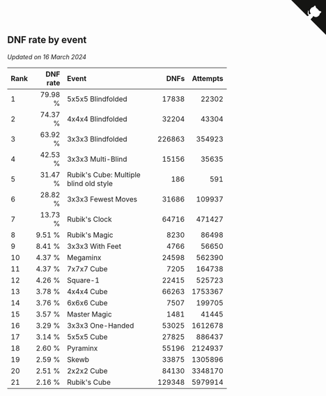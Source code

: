 ## DNF rate by event

*Updated on 16 March 2024*

| Rank | DNF rate | Event | DNFs | Attempts |
| :--- | ---: | :--- | ---: | ---: |
| 1 | 79.98 % | 5x5x5 Blindfolded | 17838 | 22302 |
| 2 | 74.37 % | 4x4x4 Blindfolded | 32204 | 43304 |
| 3 | 63.92 % | 3x3x3 Blindfolded | 226863 | 354923 |
| 4 | 42.53 % | 3x3x3 Multi-Blind | 15156 | 35635 |
| 5 | 31.47 % | Rubik's Cube: Multiple blind old style | 186 | 591 |
| 6 | 28.82 % | 3x3x3 Fewest Moves | 31686 | 109937 |
| 7 | 13.73 % | Rubik's Clock | 64716 | 471427 |
| 8 | 9.51 % | Rubik's Magic | 8230 | 86498 |
| 9 | 8.41 % | 3x3x3 With Feet | 4766 | 56650 |
| 10 | 4.37 % | Megaminx | 24598 | 562390 |
| 11 | 4.37 % | 7x7x7 Cube | 7205 | 164738 |
| 12 | 4.26 % | Square-1 | 22415 | 525723 |
| 13 | 3.78 % | 4x4x4 Cube | 66263 | 1753367 |
| 14 | 3.76 % | 6x6x6 Cube | 7507 | 199705 |
| 15 | 3.57 % | Master Magic | 1481 | 41445 |
| 16 | 3.29 % | 3x3x3 One-Handed | 53025 | 1612678 |
| 17 | 3.14 % | 5x5x5 Cube | 27825 | 886437 |
| 18 | 2.60 % | Pyraminx | 55196 | 2124937 |
| 19 | 2.59 % | Skewb | 33875 | 1305896 |
| 20 | 2.51 % | 2x2x2 Cube | 84130 | 3348170 |
| 21 | 2.16 % | Rubik's Cube | 129348 | 5979914 |


<a href="https://github.com/JustinTimeCuber/wca_statistics" class="github-corner" aria-label="View source on Github"><svg width="80" height="80" viewBox="0 0 250 250" style="fill:#151513; color:#fff; position: absolute; top: 0; border: 0; right: 0;" aria-hidden="true"><path d="M0,0 L115,115 L130,115 L142,142 L250,250 L250,0 Z"></path><path d="M128.3,109.0 C113.8,99.7 119.0,89.6 119.0,89.6 C122.0,82.7 120.5,78.6 120.5,78.6 C119.2,72.0 123.4,76.3 123.4,76.3 C127.3,80.9 125.5,87.3 125.5,87.3 C122.9,97.6 130.6,101.9 134.4,103.2" fill="currentColor" style="transform-origin: 130px 106px;" class="octo-arm"></path><path d="M115.0,115.0 C114.9,115.1 118.7,116.5 119.8,115.4 L133.7,101.6 C136.9,99.2 139.9,98.4 142.2,98.6 C133.8,88.0 127.5,74.4 143.8,58.0 C148.5,53.4 154.0,51.2 159.7,51.0 C160.3,49.4 163.2,43.6 171.4,40.1 C171.4,40.1 176.1,42.5 178.8,56.2 C183.1,58.6 187.2,61.8 190.9,65.4 C194.5,69.0 197.7,73.2 200.1,77.6 C213.8,80.2 216.3,84.9 216.3,84.9 C212.7,93.1 206.9,96.0 205.4,96.6 C205.1,102.4 203.0,107.8 198.3,112.5 C181.9,128.9 168.3,122.5 157.7,114.1 C157.9,116.9 156.7,120.9 152.7,124.9 L141.0,136.5 C139.8,137.7 141.6,141.9 141.8,141.8 Z" fill="currentColor" class="octo-body"></path></svg></a><style>.github-corner:hover .octo-arm{animation:octocat-wave 560ms ease-in-out}@keyframes octocat-wave{0%,100%{transform:rotate(0)}20%,60%{transform:rotate(-25deg)}40%,80%{transform:rotate(10deg)}}@media (max-width:500px){.github-corner:hover .octo-arm{animation:none}.github-corner .octo-arm{animation:octocat-wave 560ms ease-in-out}}</style>
